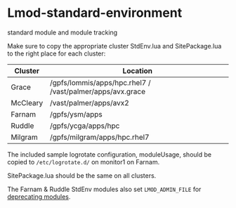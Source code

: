 # Lmod-standard-environment
standard module and module tracking

Make sure to copy the appropriate cluster StdEnv.lua and SitePackage.lua to the right place for each cluster:

| Cluster  | Location                     |
|----------|------------------------------|
| Grace    | /gpfs/lommis/apps/hpc.rhel7 / /vast/palmer/apps/avx.grace|
| McCleary | /vast/palmer/apps/avx2       |
| Farnam   | /gpfs/ysm/apps               |
| Ruddle   | /gpfs/ycga/apps/hpc          |
| Milgram  | /gpfs/milgram/apps/hpc.rhel7 |

The included sample logrotate configuration, moduleUsage, should be copied to `/etc/logrotate.d/` on monitor1 on Farnam.

SitePackage.lua should be the same on all clusters.

The Farnam & Ruddle StdEnv modules also set `LMOD_ADMIN_FILE` for [deprecating modules](https://lmod.readthedocs.io/en/latest/140_deprecating_modules.html).

